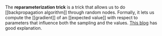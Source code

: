 The **reparameterization trick** is a trick that allows us to do [[backpropagation algorithm]] through random nodes. Formally, it lets us compute the [[gradient]] of an [[expected value]] with respect to parameters that influence both the sampling and the values. [This blog](https://gregorygundersen.com/blog/2018/04/29/reparameterization/) has good explanation.